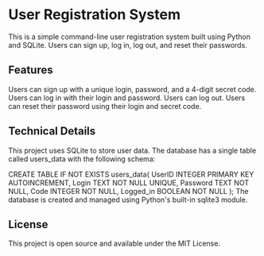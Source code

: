 # User Registration System
This is a simple command-line user registration system built using Python and SQLite. Users can sign up, log in, log out, and reset their passwords.

## Features
Users can sign up with a unique login, password, and a 4-digit secret code.
Users can log in with their login and password.
Users can log out.
Users can reset their password using their login and secret code.

## Technical Details
This project uses SQLite to store user data. The database has a single table called users_data with the following schema:

CREATE TABLE IF NOT EXISTS users_data(
    UserID INTEGER PRIMARY KEY AUTOINCREMENT,
    Login TEXT NOT NULL UNIQUE,
    Password  TEXT NOT NULL,
    Code INTEGER NOT NULL,
    Logged_in BOOLEAN NOT NULL
);
The database is created and managed using Python's built-in sqlite3 module.

## License
This project is open source and available under the MIT License.

